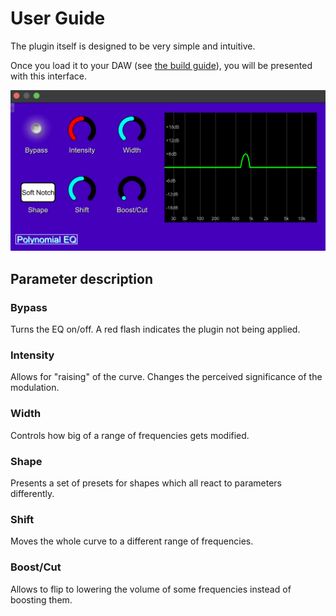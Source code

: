 # User Guide

The plugin itself is designed to be very simple and intuitive.

Once you load it to your DAW (see [the build guide](build_guide.md)), you will be presented with this interface.

<p align="center">
    <img src="resources/plugin.png" alt="plugin"/>
</p>

## Parameter description

### Bypass

Turns the EQ on/off. A red flash indicates the plugin not being applied.

### Intensity

Allows for "raising" of the curve. Changes the perceived significance of the modulation.

### Width

Controls how big of a range of frequencies gets modified.

### Shape

Presents a set of presets for shapes which all react to parameters differently.

### Shift

Moves the whole curve to a different range of frequencies.

### Boost/Cut

Allows to flip to lowering the volume of some frequencies instead of boosting them.
